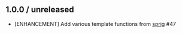 ## 1.0.0 / unreleased

- [ENHANCEMENT] Add various template functions from [sprig](http://masterminds.github.io/sprig/) #47
